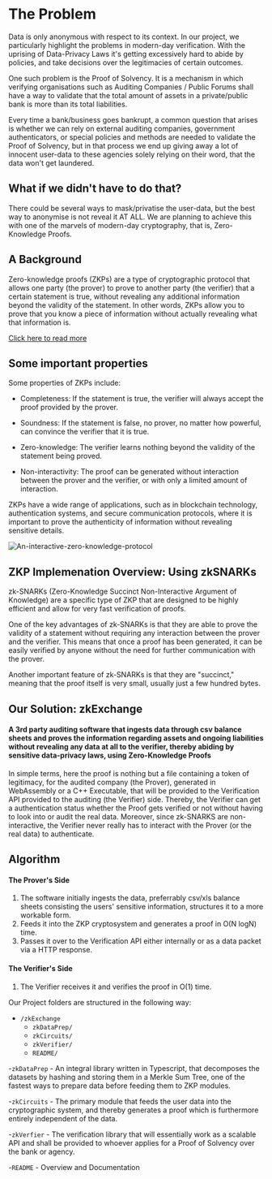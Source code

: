 <h1>The Problem</h1>

<p>Data is only anonymous with respect to its context. In our project, we particularly highlight the problems in modern-day verification. With the uprising of Data-Privacy Laws it's getting excessively hard to abide by policies, and take decisions over the legitimacies of certain outcomes.</p>

<p>One such problem is the Proof of Solvency. It is a mechanism in which verifying organisations such as Auditing Companies / Public Forums shall have a way to validate that the total amount of assets in a private/public bank is more than its total liabilities.<p>

<p>Every time a bank/business goes bankrupt, a common question that arises is whether we can rely on external auditing companies, government authenticators, or special policies and methods are needed to validate the Proof of Solvency, but in that process we end up giving away a lot of innocent user-data to these agencies solely relying on their word, that the data won't get laundered.</p>

<h2>What if we didn't have to do that?</h2>

<p>There could be several ways to mask/privatise the user-data, but the best way to anonymise is not reveal it AT ALL. We are planning to achieve this with one of the marvels of modern-day cryptography, that is, Zero-Knowledge Proofs.</p>

<h2>A Background</h2>

<p>Zero-knowledge proofs (ZKPs) are a type of cryptographic protocol that allows one party (the prover) to prove to another party (the verifier) that a certain statement is true, without revealing any additional information beyond the validity of the statement. In other words, ZKPs allow you to prove that you know a piece of information without actually revealing what that information is.</p>

[Click here to read more](https://blog.cryptographyengineering.com/2014/11/27/zero-knowledge-proofs-illustrated-primer/)

<h2>Some important properties</h2>

<p>Some properties of ZKPs include:

- Completeness: If the statement is true, the verifier will always accept the proof provided by the prover.

- Soundness: If the statement is false, no prover, no matter how powerful, can convince the verifier that it is true.

- Zero-knowledge: The verifier learns nothing beyond the validity of the statement being proved.

- Non-interactivity: The proof can be generated without interaction between the prover and the verifier, or with only a limited amount of interaction.

ZKPs have a wide range of applications, such as in blockchain technology, authentication systems, and secure communication protocols, where it is important to prove the authenticity of information without revealing sensitive details.</p>

![An-interactive-zero-knowledge-protocol](https://user-images.githubusercontent.com/80243668/232093830-ff30f438-d032-484f-a038-b0eb465d8f89.png)

<h2>ZKP Implemenation Overview: Using zkSNARKs</h2>

zk-SNARKs (Zero-Knowledge Succinct Non-Interactive Argument of Knowledge) are a specific type of ZKP that are designed to be highly efficient and allow for very fast verification of proofs.

One of the key advantages of zk-SNARKs is that they are able to prove the validity of a statement without requiring any interaction between the prover and the verifier. This means that once a proof has been generated, it can be easily verified by anyone without the need for further communication with the prover.

Another important feature of zk-SNARKs is that they are "succinct," meaning that the proof itself is very small, usually just a few hundred bytes.

<h2>Our Solution: zkExchange</h2>

<h4>A 3rd party auditing software that ingests data through csv balance sheets and proves the information regarding assets and ongoing liabilities without revealing any data at all to the verifier, thereby abiding by sensitive data-privacy laws, using Zero-Knowledge Proofs</h4>

In simple terms, here the proof is nothing but a file containing a token of legitimacy, for the audited company (the Prover), generated in WebAssembly or a C++ Executable, that will be provided to the Verification API provided to the auditing (the Verifier) side. Thereby, the Verifier can get a authentication status whether the Proof gets verified or not without having to look into or audit the real data.  Moreover, since zk-SNARKS are non-interactive, the Verifier never really has to interact with the Prover (or the real data) to authenticate.

<h2>Algorithm</h2>

<h4>The Prover's Side</h4>

1. The software initially ingests the data, preferrably csv/xls balance sheets consisting the users' sensitive information, structures it to a more workable form.
2. Feeds it into the ZKP cryptosystem and generates a proof in O(N logN) time.
3. Passes it over to the Verification API either internally or as a data packet via a HTTP response.

<h4>The Verifier's Side</h4>

1. The Verifier receives it and verifies the proof in O(1) time.

Our Project folders are structured in the following way:

- `/zkExchange`
   - `zkDataPrep/`
   - `zkCircuits/`
   - `zkVerifier/`
   - `README/`
 
-```zkDataPrep``` - An integral library written in Typescript, that decomposes the datasets by hashing and storing them in a Merkle Sum Tree, one of the  fastest ways to prepare data before feeding them to ZKP modules.

-```zkCircuits``` - The primary module that feeds the user data into the cryptographic system, and thereby generates a proof which is furthermore entirely independent of the data.

-```zkVerfier``` - The verification library that will essentially work as a scalable API and shall be provided to whoever applies for a Proof of Solvency over the bank or agency.

-```README``` - Overview and Documentation

